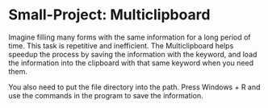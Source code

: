 # Small-Project: Multiclipboard

Imagine filling many forms with the same information for a long period of time. This task is repetitive and inefficient. The Multiclipboard helps speedup the process by saving
the information with the keyword, and load the information into the clipboard with that same keyword when you need them.

You also need to put the file directory into the path. Press Windows + R and use the commands in the program to save the information.
